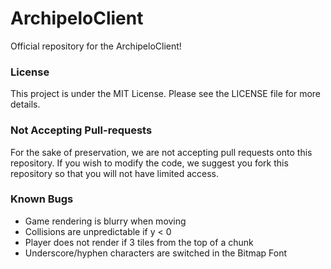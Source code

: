 # ArchipeloClient
Official repository for the ArchipeloClient!

<h3>License</h3>
This project is under the MIT License. Please see the LICENSE file for more details.

<h3>Not Accepting Pull-requests</h3>
For the sake of preservation, we are not accepting pull requests onto this repository. If you wish to modify the code, we suggest you fork this repository so that you will not have limited access.

<h3>Known Bugs</h3>

* Game rendering is blurry when moving
* Collisions are unpredictable if y < 0
* Player does not render if 3 tiles from the top of a chunk
* Underscore/hyphen characters are switched in the Bitmap Font
